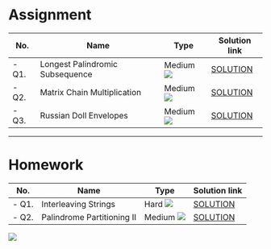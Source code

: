 # Assignment

| No.   | Name                            | Type                                                        | Solution link                                                                          |
|-------|---------------------------------|-------------------------------------------------------------|----------------------------------------------------------------------------------------|
| - Q1. | Longest Palindromic Subsequence | Medium [![](https://img.shields.io/badge/-MEDIUM-yellow)]() | [SOLUTION](src/main/java/com/scaler/dsa/assignment/LongestPalindromicSubsequence.java) |
| - Q2. | Matrix Chain Multiplication     | Medium [![](https://img.shields.io/badge/-MEDIUM-yellow)]() | [SOLUTION](src/main/java/com/scaler/dsa/assignment/MatrixChainMultiplication.java)     |
| - Q3. | Russian Doll Envelopes          | Medium [![](https://img.shields.io/badge/-MEDIUM-yellow)]() | [SOLUTION](src/main/java/com/scaler/dsa/assignment/RussianDollEnvelopes.java)          |

*** 

# Homework

| No.   | Name                       | Type                                                        | Solution link                                                                   |
|-------|----------------------------|-------------------------------------------------------------|---------------------------------------------------------------------------------|
| - Q1. | Interleaving Strings       | Hard [![](https://img.shields.io/badge/-HARD-red)]()        | [SOLUTION](src/main/java/com/scaler/dsa/homework/InterleavingStrings.java)      |
| - Q2. | Palindrome Partitioning II | Medium [![](https://img.shields.io/badge/-MEDIUM-yellow)]() | [SOLUTION](src/main/java/com/scaler/dsa/homework/PalindromePartitioningII.java) |

[![](https://img.shields.io/badge/github-blue?style=for-the-badge)](https://github.com/pashmash372)
